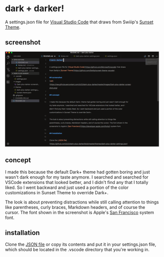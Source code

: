 # dark + darker!

A settings.json file for [Visual Studio Code](https://github.com/Microsoft/vscode) that draws from Swiiip's [Sunset Theme](https://github.com/Swiiip/sunset-theme-vscode).

## screenshot
![alt](https://raw.githubusercontent.com/jx22/dark-plus-darker/master/images/Dark-plus-darker-screenshot-2.png)

## concept

I made this because the default Dark+ theme had gotten boring and just wasn't dark enough for my taste anymore. I searched and searched for VSCode extensions that looked better, and I didn't find any that I totally liked. So I went backward and just used a portion of the color customizations in Sunset Theme to override Dark+.

The look is about preventing distractions while still calling attention to things like parentheses, curly braces, Markdown headers, and of course the cursor. The font shown in the screenshot is Apple's [San Francisco](https://developer.apple.com/fonts/) system font.

## installation

Clone the [JSON file](https://github.com/jx22/dark-plus-darker/blob/master/themes/dark-plus-darker-settings.json) or copy its contents and put it in your settings.json file, which should be located in the .vscode directory that you're working in.
